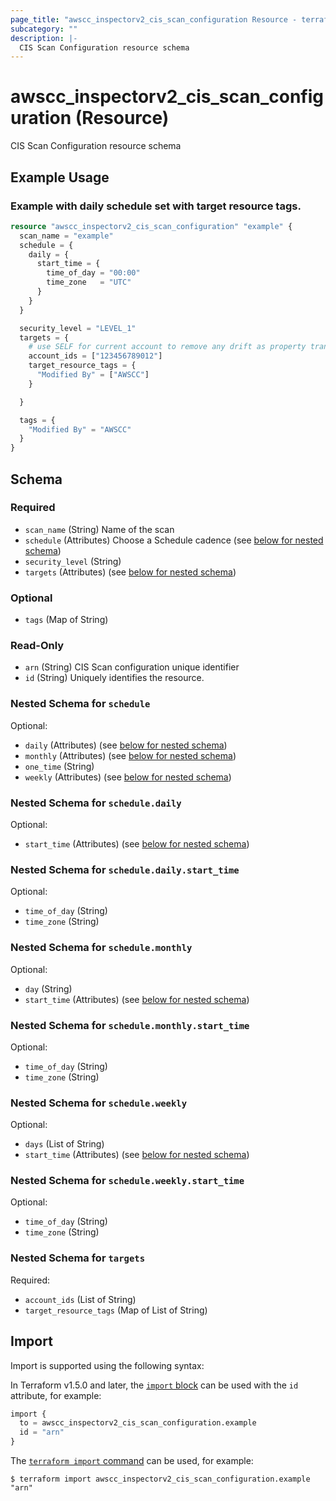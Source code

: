 ```yaml
---
page_title: "awscc_inspectorv2_cis_scan_configuration Resource - terraform-provider-awscc"
subcategory: ""
description: |-
  CIS Scan Configuration resource schema
---
```


# awscc_inspectorv2_cis_scan_configuration (Resource)

CIS Scan Configuration resource schema

## Example Usage

### Example with daily schedule set with target resource tags.

```terraform
resource "awscc_inspectorv2_cis_scan_configuration" "example" {
  scan_name = "example"
  schedule = {
    daily = {
      start_time = {
        time_of_day = "00:00"
        time_zone   = "UTC"
      }
    }
  }

  security_level = "LEVEL_1"
  targets = {
    # use SELF for current account to remove any drift as property transformation is not currently supported.
    account_ids = ["123456789012"]
    target_resource_tags = {
      "Modified By" = ["AWSCC"]
    }

  }

  tags = {
    "Modified By" = "AWSCC"
  }
}
```

<!-- schema generated by tfplugindocs -->
## Schema

### Required

- `scan_name` (String) Name of the scan
- `schedule` (Attributes) Choose a Schedule cadence (see [below for nested schema](#nestedatt--schedule))
- `security_level` (String)
- `targets` (Attributes) (see [below for nested schema](#nestedatt--targets))

### Optional

- `tags` (Map of String)

### Read-Only

- `arn` (String) CIS Scan configuration unique identifier
- `id` (String) Uniquely identifies the resource.

<a id="nestedatt--schedule"></a>
### Nested Schema for `schedule`

Optional:

- `daily` (Attributes) (see [below for nested schema](#nestedatt--schedule--daily))
- `monthly` (Attributes) (see [below for nested schema](#nestedatt--schedule--monthly))
- `one_time` (String)
- `weekly` (Attributes) (see [below for nested schema](#nestedatt--schedule--weekly))

<a id="nestedatt--schedule--daily"></a>
### Nested Schema for `schedule.daily`

Optional:

- `start_time` (Attributes) (see [below for nested schema](#nestedatt--schedule--daily--start_time))

<a id="nestedatt--schedule--daily--start_time"></a>
### Nested Schema for `schedule.daily.start_time`

Optional:

- `time_of_day` (String)
- `time_zone` (String)



<a id="nestedatt--schedule--monthly"></a>
### Nested Schema for `schedule.monthly`

Optional:

- `day` (String)
- `start_time` (Attributes) (see [below for nested schema](#nestedatt--schedule--monthly--start_time))

<a id="nestedatt--schedule--monthly--start_time"></a>
### Nested Schema for `schedule.monthly.start_time`

Optional:

- `time_of_day` (String)
- `time_zone` (String)



<a id="nestedatt--schedule--weekly"></a>
### Nested Schema for `schedule.weekly`

Optional:

- `days` (List of String)
- `start_time` (Attributes) (see [below for nested schema](#nestedatt--schedule--weekly--start_time))

<a id="nestedatt--schedule--weekly--start_time"></a>
### Nested Schema for `schedule.weekly.start_time`

Optional:

- `time_of_day` (String)
- `time_zone` (String)




<a id="nestedatt--targets"></a>
### Nested Schema for `targets`

Required:

- `account_ids` (List of String)
- `target_resource_tags` (Map of List of String)

## Import

Import is supported using the following syntax:

In Terraform v1.5.0 and later, the [`import` block](https://developer.hashicorp.com/terraform/language/import) can be used with the `id` attribute, for example:

```terraform
import {
  to = awscc_inspectorv2_cis_scan_configuration.example
  id = "arn"
}
```

The [`terraform import` command](https://developer.hashicorp.com/terraform/cli/commands/import) can be used, for example:

```shell
$ terraform import awscc_inspectorv2_cis_scan_configuration.example "arn"
```